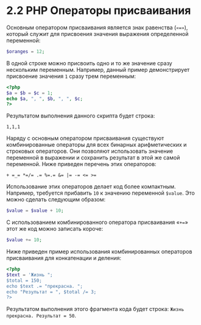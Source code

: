 # 2.2 PHP Операторы присваивания

Основным оператором присваивания является знак равенства (`«=»`), 
который служит для присвоения значения выражения определенной переменной:

```php
$oranges = 12;
```

В одной строке можно присвоить одно и то же значение сразу нескольким 
переменным. Например, данный пример демонстрирует присвоение значения `1`
сразу трем переменным:

```php
<?php
$a = $b = $c = 1;
echo $a, ", ", $b, ", ", $c;
?>
```

Результатом выполнения данного скрипта будет строка:

`1,1,1`

Наряду с основным оператором присваивания существуют 
комбинированные операторы для всех бинарных арифметических и строковых операторов.
Они позволяют использовать значение переменной в выражении и сохранить
результат в этой же самой переменной. Ниже приведен перечень этих
операторов:

```
+ =_= *=/= .= %=.= &= |= -= <= >=
```

Использование этих операторов делает код более компактным. Например,
требуется прибавить `10` к значению переменной `$value`. Это можно сделать 
следующим образом:

```php
$value = $value + 10;
```

С использованием комбинированного оператора присваивания «`+=`» этот же
код можно записать короче:

```php
$value += 10;
```

Ниже приведен пример использования комбинированных операторов 
присваивания для конкатенации и деления:

```php
<?php
$text = 'Жизнь ";
$total = 150;
echo $text .= "прекрасна. ";
echo "Результат = ", $total /= 3;
?>
```

Результатом выполнения этого фрагмента кода будет строка:
`Жизнь прекрасна. Результат = 50`.
